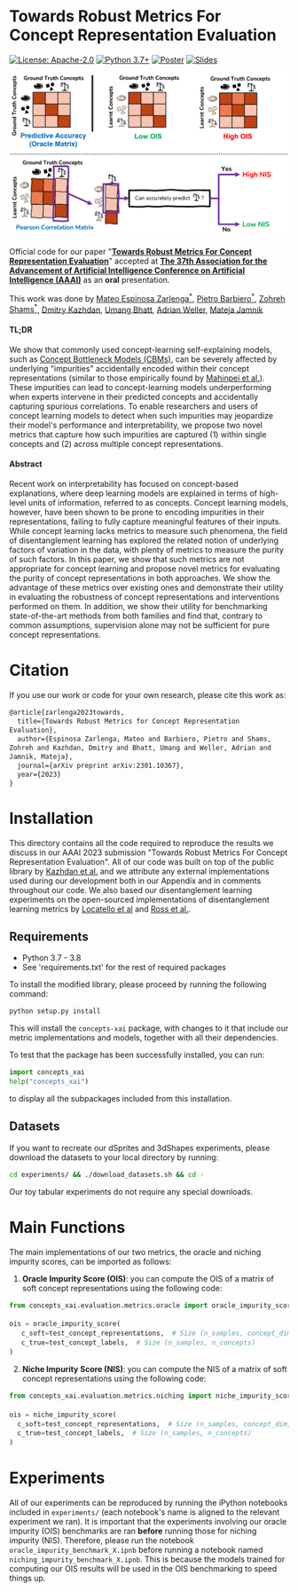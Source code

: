 # Towards Robust Metrics For Concept Representation Evaluation
[![License: Apache-2.0](https://img.shields.io/badge/License-Apache_2.0-blue.svg)](https://github.com/mateoespinosa/concept-quality/blob/main/LICENSE) [![Python 3.7+](https://img.shields.io/badge/python-3.7+-green.svg)](https://www.python.org/downloads/release/python-370/) [![Poster](https://img.shields.io/badge/-Poster-yellow)](https://github.com/mateoespinosa/concept-quality/blob/main/media/poster.pdf) [![Slides](https://img.shields.io/badge/-slides-lightblue)](https://github.com/mateoespinosa/concept-quality/blob/main/media/slides.pptx)

<!-- [![Video presentation](https://img.shields.io/badge/-video-orange)](media/video.mp4)  -->

![image](media/visual_abstract.png)


Official code for our paper "[**Towards Robust Metrics For Concept Representation Evaluation**](https://arxiv.org/abs/2301.10367)"
accepted at [**The 37th Association for the Advancement of Artificial Intelligence Conference on Artificial Intelligence (AAAI)**](https://aaai.org/Conferences/AAAI-23/) as an **oral** presentation.


This work was done by [Mateo Espinosa Zarlenga<sup>\*</sup>](https://mateoespinosa.github.io/),
[Pietro Barbiero<sup>\*</sup>](https://www.pietrobarbiero.eu/),
[Zohreh Shams<sup>\*</sup>](https://zohrehshams.com/),
[Dmitry Kazhdan](https://scholar.google.com/citations?user=MSFAgbkAAAAJ&hl=en),
[Umang Bhatt](https://umangsbhatt.github.io/),
[Adrian Weller](http://mlg.eng.cam.ac.uk/adrian/),
[Mateja Jamnik](https://www.cl.cam.ac.uk/~mj201/)

#### TL;DR

We show that commonly used concept-learning self-explaining models,
such as [Concept Bottleneck Models (CBMs)](https://arxiv.org/abs/2007.04612), can be severely affected by underlying
"impurities" accidentally encoded within their concept representations (similar
to those empirically found by [Mahinpei et al.](https://arxiv.org/abs/2106.13314)). These impurities can
lead to concept-learning models underperforming when experts intervene in their
predicted concepts and accidentally capturing spurious correlations. To enable
researchers and users of concept learning models to detect when such impurities may
jeopardize their model's performance and interpretability, we
propose two novel metrics that capture how such impurities are captured (1) within
single concepts and (2) across multiple concept representations.

#### Abstract

Recent work on interpretability has focused on concept-based
explanations, where deep learning models are explained in terms of high-level
units of information, referred to as concepts. Concept learning models, however,
have been shown to be prone to encoding impurities in their representations,
failing to fully capture meaningful features of their inputs. While concept
learning lacks metrics to measure such phenomena, the field of disentanglement
learning has explored the related notion of underlying factors of variation in
the data, with plenty of metrics to measure the purity of such factors. In
this paper, we show that such metrics are not appropriate for concept learning
and propose novel metrics for evaluating the purity of concept representations
in both approaches. We show the advantage of these metrics over existing ones
and demonstrate their utility in evaluating the robustness of concept
representations and interventions performed on them. In addition, we show their
utility for benchmarking state-of-the-art methods from both families and find
that, contrary to common assumptions, supervision alone may not be sufficient
for pure concept representations.

# Citation

If you use our work or code for your own research, please cite this work as:
```
@article{zarlenga2023towards,
  title={Towards Robust Metrics for Concept Representation Evaluation},
  author={Espinosa Zarlenga, Mateo and Barbiero, Pietro and Shams, Zohreh and Kazhdan, Dmitry and Bhatt, Umang and Weller, Adrian and Jamnik, Mateja},
  journal={arXiv preprint arXiv:2301.10367},
  year={2023}
}
```


# Installation

This directory contains all the code required to reproduce the results we
discuss in our AAAI 2023 submission "Towards Robust Metrics For Concept
Representation Evaluation". All of our code was built on top of the public
library by [Kazhdan et al.](https://github.com/dmitrykazhdan/concept-based-xai)
and we attribute any external implementations used during our development both
in our Appendix and in comments throughout our code. We also based
our disentanglement learning experiments on the open-sourced implementations of
disentanglement learning metrics by [Locatello et al](https://github.com/google-research/disentanglement_lib)
and [Ross et al.](https://github.com/dtak/hierarchical-disentanglement).

## Requirements

- Python 3.7 - 3.8
- See 'requirements.txt' for the rest of required packages


To install the modified library, please proceed by running the following
command:
```bash
python setup.py install
```
This will install the `concepts-xai` package, with changes to it that include
our metric implementations and models, together with all their dependencies.

To test that the package has been successfully installed, you can run:
```python
import concepts_xai
help("concepts_xai")
```
to display all the subpackages included from this installation.

## Datasets

If you want to recreate our dSprites and 3dShapes experiments, please download
the datasets to your local directory by running:
```bash
cd experiments/ && ./download_datasets.sh && cd -
```
Our toy tabular experiments do not require any special downloads.

# Main Functions
The main implementations of our two metrics, the oracle and niching impurity
scores, can be imported as follows:

1. **Oracle Impurity Score (OIS)**: you can compute the OIS of a matrix  of soft
 concept representations using the following code:
 ```python
 from concepts_xai.evaluation.metrics.oracle import oracle_impurity_score

 ois = oracle_impurity_score(
    c_soft=test_concept_representations,  # Size (n_samples, concept_dim, n_concepts) or (n_samples, n_concepts)
    c_true=test_concept_labels,  # Size (n_samples, n_concepts)
 )
 ```

2. **Niche Impurity Score (NIS)**: you can compute the NIS of a matrix  of soft
 concept representations using the following code:
  ```python
 from concepts_xai.evaluation.metrics.niching import niche_impurity_score

 ois = niche_impurity_score(
    c_soft=test_concept_representations,  # Size (n_samples, concept_dim, n_concepts) or (n_samples, n_concepts)
    c_true=test_concept_labels,  # Size (n_samples, n_concepts)
 )
 ```


# Experiments

All of our experiments can be reproduced by running the iPython notebooks
included in `experiments/` (each notebook's name is aligned to the relevant
experiment we ran). It is important that the experiments involving our oracle
impurity (OIS) benchmarks are ran **before** running those for niching impurity
(NIS). Therefore, please run the notebook
`oracle_impurity_benchmark_X.ipnb` before running a notebook named
`niching_impurity_benchmark_X.ipnb`. This is because the models trained for computing
our OIS results will be used in the OIS benchmarking to speed things up.
